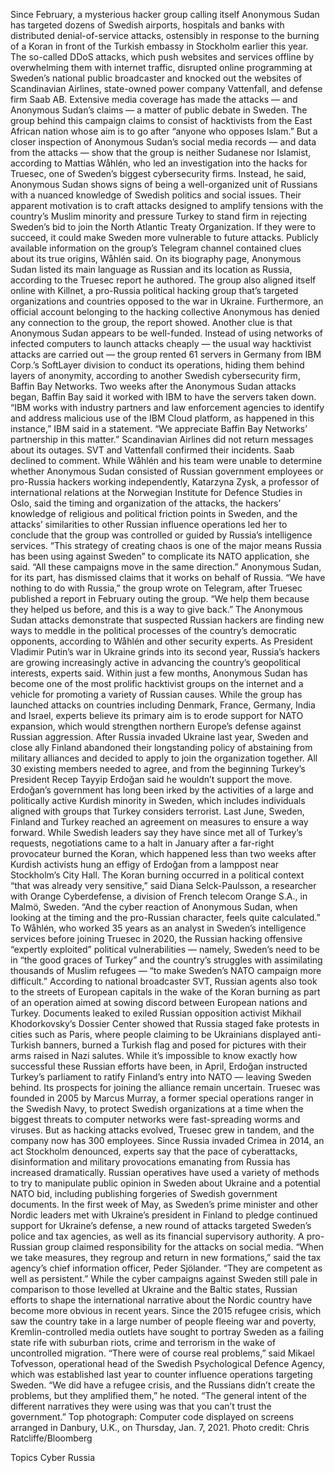 Since February, a mysterious hacker group calling itself Anonymous Sudan has targeted dozens of Swedish airports, hospitals and banks with distributed denial-of-service attacks, ostensibly in response to the burning of a Koran in front of the Turkish embassy in Stockholm earlier this year.
The so-called DDoS attacks, which push websites and services offline by overwhelming them with internet traffic, disrupted online programming at Sweden’s national public broadcaster and knocked out the websites of Scandinavian Airlines, state-owned power company Vattenfall, and defense firm Saab AB. Extensive media coverage has made the attacks — and Anonymous Sudan’s claims — a matter of public debate in Sweden.
The group behind this campaign claims to consist of hacktivists from the East African nation whose aim is to go after “anyone who opposes Islam.” But a closer inspection of Anonymous Sudan’s social media records — and data from the attacks — show that the group is neither Sudanese nor Islamist, according to Mattias Wåhlén, who led an investigation into the hacks for Truesec, one of Sweden’s biggest cybersecurity firms.
Instead, he said, Anonymous Sudan shows signs of being a well-organized unit of Russians with a nuanced knowledge of Swedish politics and social issues. Their apparent motivation is to craft attacks designed to amplify tensions with the country’s Muslim minority and pressure Turkey to stand firm in rejecting Sweden’s bid to join the North Atlantic Treaty Organization. If they were to succeed, it could make Sweden more vulnerable to future attacks.
Publicly available information on the group’s Telegram channel contained clues about its true origins, Wåhlén said. On its biography page, Anonymous Sudan listed its main language as Russian and its location as Russia, according to the Truesec report he authored. The group also aligned itself online with Killnet, a pro-Russia political hacking group that’s targeted organizations and countries opposed to the war in Ukraine. Furthermore, an official account belonging to the hacking collective Anonymous has denied any connection to the group, the report showed.
Another clue is that Anonymous Sudan appears to be well-funded. Instead of using networks of infected computers to launch attacks cheaply — the usual way hacktivist attacks are carried out — the group rented 61 servers in Germany from IBM Corp.’s SoftLayer division to conduct its operations, hiding them behind layers of anonymity, according to another Swedish cybersecurity firm, Baffin Bay Networks. Two weeks after the Anonymous Sudan attacks began, Baffin Bay said it worked with IBM to have the servers taken down.
“IBM works with industry partners and law enforcement agencies to identify and address malicious use of the IBM Cloud platform, as happened in this instance,” IBM said in a statement. “We appreciate Baffin Bay Networks’ partnership in this matter.”
Scandinavian Airlines did not return messages about its outages. SVT and Vattenfall confirmed their incidents. Saab declined to comment.
While Wåhlén and his team were unable to determine whether Anonymous Sudan consisted of Russian government employees or pro-Russia hackers working independently, Katarzyna Zysk, a professor of international relations at the Norwegian Institute for Defence Studies in Oslo, said the timing and organization of the attacks, the hackers’ knowledge of religious and political friction points in Sweden, and the attacks’ similarities to other Russian influence operations led her to conclude that the group was controlled or guided by Russia’s intelligence services.
“This strategy of creating chaos is one of the major means Russia has been using against Sweden” to complicate its NATO application, she said. “All these campaigns move in the same direction.”
Anonymous Sudan, for its part, has dismissed claims that it works on behalf of Russia. “We have nothing to do with Russia,” the group wrote on Telegram, after Truesec published a report in February outing the group. “We help them because they helped us before, and this is a way to give back.”
The Anonymous Sudan attacks demonstrate that suspected Russian hackers are finding new ways to meddle in the political processes of the country’s democratic opponents, according to Wåhlén and other security experts. As President Vladimir Putin’s war in Ukraine grinds into its second year, Russia’s hackers are growing increasingly active in advancing the country’s geopolitical interests, experts said.
Within just a few months, Anonymous Sudan has become one of the most prolific hacktivist groups on the internet and a vehicle for promoting a variety of Russian causes. While the group has launched attacks on countries including Denmark, France, Germany, India and Israel, experts believe its primary aim is to erode support for NATO expansion, which would strengthen northern Europe’s defense against Russian aggression.
After Russia invaded Ukraine last year, Sweden and close ally Finland abandoned their longstanding policy of abstaining from military alliances and decided to apply to join the organization together. All 30 existing members needed to agree, and from the beginning Turkey’s President Recep Tayyip Erdoğan said he wouldn’t support the move.
Erdoğan’s government has long been irked by the activities of a large and politically active Kurdish minority in Sweden, which includes individuals aligned with groups that Turkey considers terrorist.
Last June, Sweden, Finland and Turkey reached an agreement on measures to ensure a way forward. While Swedish leaders say they have since met all of Turkey’s requests, negotiations came to a halt in January after a far-right provocateur burned the Koran, which happened less than two weeks after Kurdish activists hung an effigy of Erdoğan from a lamppost near Stockholm’s City Hall.
The Koran burning occurred in a political context “that was already very sensitive,” said Diana Selck-Paulsson, a researcher with Orange Cyberdefense, a division of French telecom Orange S.A., in Malmö, Sweden. “And the cyber reaction of Anonymous Sudan, when looking at the timing and the pro-Russian character, feels quite calculated.”
To Wåhlén, who worked 35 years as an analyst in Sweden’s intelligence services before joining Truesec in 2020, the Russian hacking offensive “expertly exploited” political vulnerabilities — namely, Sweden’s need to be in “the good graces of Turkey” and the country’s struggles with assimilating thousands of Muslim refugees — “to make Sweden’s NATO campaign more difficult.”
According to national broadcaster SVT, Russian agents also took to the streets of European capitals in the wake of the Koran burning as part of an operation aimed at sowing discord between European nations and Turkey. Documents leaked to exiled Russian opposition activist Mikhail Khodorkovsky’s Dossier Center showed that Russia staged fake protests in cities such as Paris, where people claiming to be Ukrainians displayed anti-Turkish banners, burned a Turkish flag and posed for pictures with their arms raised in Nazi salutes.
While it’s impossible to know exactly how successful these Russian efforts have been, in April, Erdoğan instructed Turkey’s parliament to ratify Finland’s entry into NATO — leaving Sweden behind. Its prospects for joining the alliance remain uncertain.
Truesec was founded in 2005 by Marcus Murray, a former special operations ranger in the Swedish Navy, to protect Swedish organizations at a time when the biggest threats to computer networks were fast-spreading worms and viruses. But as hacking attacks evolved, Truesec grew in tandem, and the company now has 300 employees. Since Russia invaded Crimea in 2014, an act Stockholm denounced, experts say that the pace of cyberattacks, disinformation and military provocations emanating from Russia has increased dramatically. Russian operatives have used a variety of methods to try to manipulate public opinion in Sweden about Ukraine and a potential NATO bid, including publishing forgeries of Swedish government documents.
In the first week of May, as Sweden’s prime minister and other Nordic leaders met with Ukraine’s president in Finland to pledge continued support for Ukraine’s defense, a new round of attacks targeted Sweden’s police and tax agencies, as well as its financial supervisory authority. A pro-Russian group claimed responsibility for the attacks on social media.
“When we take measures, they regroup and return in new formations,” said the tax agency’s chief information officer, Peder Sjölander. “They are competent as well as persistent.”
While the cyber campaigns against Sweden still pale in comparison to those levelled at Ukraine and the Baltic states, Russian efforts to shape the international narrative about the Nordic country have become more obvious in recent years. Since the 2015 refugee crisis, which saw the country take in a large number of people fleeing war and poverty, Kremlin-controlled media outlets have sought to portray Sweden as a failing state rife with suburban riots, crime and terrorism in the wake of uncontrolled migration.
“There were of course real problems,” said Mikael Tofvesson, operational head of the Swedish Psychological Defence Agency, which was established last year to counter influence operations targeting Sweden. “We did have a refugee crisis, and the Russians didn’t create the problems, but they amplified them,” he noted. “The general intent of the different narratives they were using was that you can’t trust the government.”
Top photograph: Computer code displayed on screens arranged in Danbury, U.K., on Thursday, Jan. 7, 2021. Photo credit: Chris Ratcliffe/Bloomberg

Topics
Cyber
Russia
